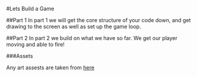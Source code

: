 #Lets Build a Game

##Part 1
In part 1 we will get the core structure of your code down, and get drawing to the screen as well as set up the game loop.

##Part 2
In part 2 we build on what we have so far. We get our player moving and able to fire!

###Assets

Any art assests are taken from [here](http://opengameart.org/content/spaceships-1)

